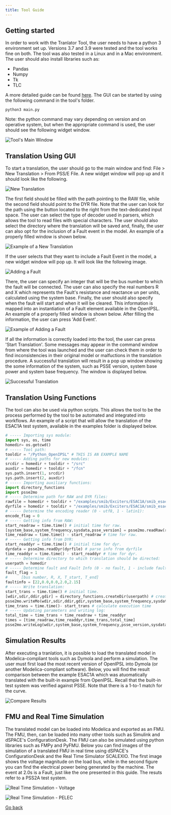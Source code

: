 ```yaml
---
title: Tool Guide
---
```


## Getting started

In order to work with the Tranlator Tool, the user needs to have a python 3 environment set up. Versions 3.7 and 3.9 were tested and the tool works fine on both. The tool was also tested in a Linux and in a Mac environment. The user should also install libraries such as:

- Pandas
- Numpy
- Tk 
- TLC

A more detailed guide can be found <a href="https://github.com/ALSETLab/NYPAModelTransformation/tree/master/ModelTransf-Tool">here</a>. The GUI can be started by using the following command in the tool's folder.

```
python3 main.py
```

Note: the python command may vary depending on version and on operative system, but when the appropriate command is used, the user should see the following widget window.

![Tool's Main Window](images/tool.png)

## Translation Using GUI

To start a translation, the user should go to the main window and find: File > New Translation > From PSS/E File. A new widget window will pop up and it should look like the following.

![New Translation](images/new_translation.png)

The first field should be filled with the path pointing to the RAW file, while the second field should point to the DYR file. Note that the user can look for the path using the button located to the right from the text-dedicated input space. The user can select the type of decoder used in parsers, which allows the tool to read files with special characters. The user should also select the directory where the translation will be saved and, finally, the user can also opt for the inclusion of a Fault event in the model. An example of a properly filled window is shown below.

![Example of a New Translation](images/new_translation_example.png)

If the user selects that they want to include a Fault Event in the model, a new widget window will pop up. It will look like the following image. 

![Adding a Fault](images/add_fault.png)

There, the user can specify an integer that will be the bus number to which the fault will be connected. The user can also specify the real numbers R and X which represents the Fault's resistance and reactance un per units, calculated using the system base. Finally, the user should also specify when the fault will start and when it will be cleared. This information is mapped into an instantiation of a Fault element available in the OpenIPSL. An example of a properly filled window is shown below. After filling the information, the user can press 'Add Event'.

![Example of Adding a Fault](images/add_fault_example.png)

If all the information is correctly loaded into the tool, the user can press 'Start Translation'. Some messages may appear in the command window from where the tool was launched and the user can check them in order to find inconsistencies in their original model or malfuctions in the translation procedure. A successful translation will result in a pop up window showing the some information of the system, such as PSSE version, system base power and system base frequency. The window is displayed below. 

![Successful Translation](images/succesful_translation.png)


## Translation Using Functions

The tool can also be used via python scripts. This allows the tool to be the process performed by the tool to be automated and integrated into workflows. An example of a script that will allow the translation of the ESAC1A test system, available in the examples folder is displayed below.

```python
# ----- Importing sys module:
import sys, os, time
homedir= os.getcwd()
# ----- Tool path:
tooldir = "/Python_OpenIPSL" # THIS IS AN EXAMPLE NAME
# ----- Adding paths for new modules:
srcdir = homedir + tooldir + "/src"
auxdir = homedir + tooldir + "/fcn"
sys.path.insert(1, srcdir)
sys.path.insert(2, auxdir)
# ----- Importing auxiliary functions:
import directory_functions
import psse2mo
# ----- Determine path for RAW and DYR files:
rawfile = homedir + tooldir + "/examples/smib/Exciters/ESAC1A/smib_esac1a.raw"
dyrfile = homedir + tooldir + "/examples/smib/Exciters/ESAC1A/smib_esac1a.dyr"
# ----- Determine the encoding reader (0 - utf8, 1 - latin1):
encode_flag = 0
# ----- Getting info from RAW:
start_readraw = time.time() # initial time for raw.
[system_base,system_frequency,sysdata,psse_version] = psse2mo.readRaw(rawfile,encode_flag) # parse and format rawfile for sysdata
time_readraw = time.time() - start_readraw # time for raw.
# ----- Getting info from DYR:
start_readdyr = time.time() # initial time for dyr.
dyrdata = psse2mo.readDyr(dyrfile) # parse info from dyrfile
time_readdyr = time.time() - start_readdyr # time for dyr.
# ----- Determine directory to which translation should be directed:
userpath = homedir
# ----- Determine fault and Fault Info (0 - no fault, 1 - include fault):
fault_flag = 1
#      [bus number, R, X, T_start, T_end]
faultinfo = [22,0.0,0.0,2.0,2.15]
# ----- Write translation:
start_trans = time.time() # initial time.
[wdir,sdir,ddir,gdir] = directory_functions.createDir(userpath) # creates folders for placement of results   
psse2mo.writeMo(wdir,sdir,ddir,gdir,system_base,system_frequency,sysdata,dyrdata,fault_flag,faultinfo) # writes models
time_trans = time.time()- start_trans # calculate execution time
# ----- Updating parameters and writing log:
total_time = time_trans + time_readraw + time_readdyr
times = [time_readraw,time_readdyr,time_trans,total_time]
psse2mo.writeLog(wdir,system_base,system_frequency,psse_version,sysdata,dyrdata,times,fault_flag,faultinfo) 

```

## Simulation Results

After executing a tranlation, it is possible to load the translated model in Modelica-compliant tools such as Dymola and perform a simulation. The user must first load the most recent version of OpenIPSL into Dymola (or another Modelica-compliant software). Below, you will find the result comparison between the example ESAC1A which was atuomatically translated with the built-in example from OpenIPSL. Recall that the built-in test system was verified against PSSE. Note that there is a 1-to-1 match for the curve.

![Compare Results](images/VoltageLoadBus_ESAC1A_report1.png)

## FMU and Real Time Simulation

The translated model can be loaded into Modelica and exported as an FMU. The FMU, then, can be loaded into many other tools such as Simulink and dSPACE's ConfigurationDesk. The FMU can also be simulated using python libraries such as FMPy and PyFMU. Below you can find images of the simulation of a translated FMU in real time using dSPACE's ConfigurationDesk and the Real Time Simulator SCALEXIO. The first image shows the voltage magnitude on the load bus, while in the second figure you can find the electrical power being generated by the machine. The event at 2.0s is a Fault, just like the one presented in this guide. The resuts refer to a PSS2A test system.

![Real Time Simulation - Voltage](images/real_time_1.png)

![Real Time Simulation - PELEC](images/real_time_2.png)

<a href="./index">Go back</a> 